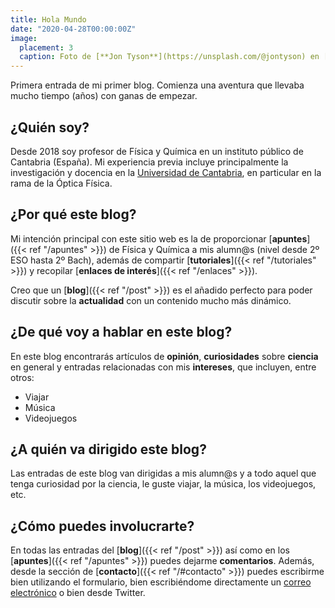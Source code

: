 ```yaml
---
title: Hola Mundo
date: "2020-04-28T00:00:00Z"
image:
  placement: 3
  caption: Foto de [**Jon Tyson**](https://unsplash.com/@jontyson) en [Unsplash](https://unsplash.com)
---
```


Primera entrada de mi primer blog. Comienza una aventura que llevaba mucho tiempo (años) con ganas de empezar.

## ¿Quién soy?

Desde 2018 soy profesor de Física y Química en un instituto público de Cantabria (España). Mi experiencia previa incluye principalmente la investigación y docencia en la [Universidad de Cantabria](https://web.unican.es), en particular en la rama de la Óptica Física.


## ¿Por qué este blog?

Mi intención principal con este sitio web es la de proporcionar [**apuntes**]({{< ref "/apuntes" >}}) de Física y Química a mis alumn@s (nivel desde 2º ESO hasta 2º Bach), además de compartir [**tutoriales**]({{< ref "/tutoriales" >}}) y recopilar [**enlaces de interés**]({{< ref "/enlaces" >}}).

Creo que un [**blog**]({{< ref "/post" >}}) es el añadido perfecto para poder discutir sobre la **actualidad** con un contenido mucho más dinámico.

## ¿De qué voy a hablar en este blog?
En este blog encontrarás artículos de **opinión**, **curiosidades** sobre **ciencia** en general y entradas relacionadas con mis **intereses**, que incluyen, entre otros:

- Viajar
- Música
- Videojuegos

## ¿A quién va dirigido este blog?

Las entradas de este blog van dirigidas a mis alumn@s y a todo aquel que tenga curiosidad por la ciencia, le guste viajar, la música, los videojuegos, etc.

## ¿Cómo puedes involucrarte?

En todas las entradas del [**blog**]({{< ref "/post" >}}) así como en los [**apuntes**]({{< ref "/apuntes" >}}) puedes dejarme **comentarios**. Además, desde la sección de [**contacto**]({{< ref "/#contacto" >}}) puedes escribirme bien utilizando el formulario, bien escribiéndome directamente un [correo electrónico](mailto:rodri.alcaraz@gmail.com) o bien desde Twitter.